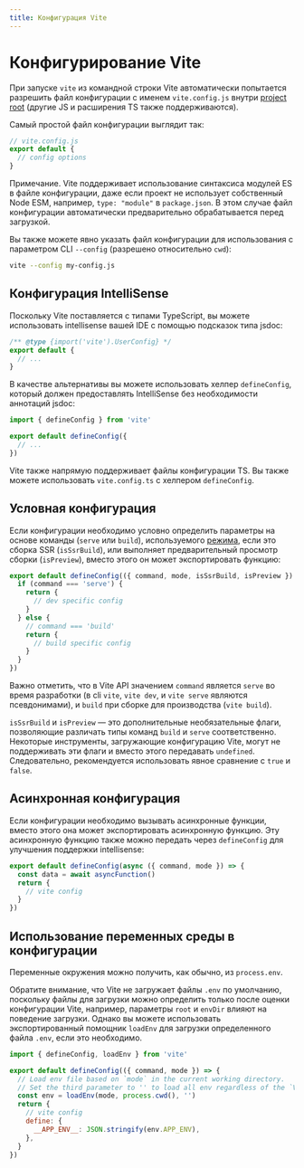 ```yaml
---
title: Конфигурация Vite
---
```


# Конфигурирование Vite

При запуске `vite` из командной строки Vite автоматически попытается разрешить файл конфигурации с именем `vite.config.js` внутри [project root](/guide/#index-html-and-project-root) (другие JS и расширения TS также поддерживаются).

Самый простой файл конфигурации выглядит так:

```js
// vite.config.js
export default {
  // config options
}
```

Примечание. Vite поддерживает использование синтаксиса модулей ES в файле конфигурации, даже если проект не использует собственный Node ESM, например, `type: "module"` в `package.json`. В этом случае файл конфигурации автоматически предварительно обрабатывается перед загрузкой.

Вы также можете явно указать файл конфигурации для использования с параметром CLI `--config` (разрешено относительно `cwd`):

```bash
vite --config my-config.js
```

## Конфигурация IntelliSense

Поскольку Vite поставляется с типами TypeScript, вы можете использовать intellisense вашей IDE с помощью подсказок типа jsdoc:

```js
/** @type {import('vite').UserConfig} */
export default {
  // ...
}
```

В качестве альтернативы вы можете использовать хелпер `defineConfig`, который должен предоставлять IntelliSense без необходимости аннотаций jsdoc:

```js
import { defineConfig } from 'vite'

export default defineConfig({
  // ...
})
```

Vite также напрямую поддерживает файлы конфигурации TS. Вы также можете использовать `vite.config.ts` с хелпером `defineConfig`.

## Условная конфигурация

Если конфигурации необходимо условно определить параметры на основе команды (`serve` или `build`), используемого [режима](/guide/env-and-mode), если это сборка SSR (`isSsrBuild`), или выполняет предварительный просмотр сборки (`isPreview`), вместо этого он может экспортировать функцию:

```js
export default defineConfig(({ command, mode, isSsrBuild, isPreview }) => {
  if (command === 'serve') {
    return {
      // dev specific config
    }
  } else {
    // command === 'build'
    return {
      // build specific config
    }
  }
})
```

Важно отметить, что в Vite API значением `command` является `serve` во время разработки (в cli `vite`, `vite dev`, и `vite serve` являются псевдонимами), и `build` при сборке для производства (`vite build`).

`isSsrBuild` и `isPreview` — это дополнительные необязательные флаги, позволяющие различать типы команд `build` и `serve` соответственно. Некоторые инструменты, загружающие конфигурацию Vite, могут не поддерживать эти флаги и вместо этого передавать `undefined`. Следовательно, рекомендуется использовать явное сравнение с `true` и `false`.

## Асинхронная конфигурация

Если конфигурации необходимо вызывать асинхронные функции, вместо этого она может экспортировать асинхронную функцию. Эту асинхронную функцию также можно передать через `defineConfig` для улучшения поддержки intellisense:

```js
export default defineConfig(async ({ command, mode }) => {
  const data = await asyncFunction()
  return {
    // vite config
  }
})
```

## Использование переменных среды в конфигурации

Переменные окружения можно получить, как обычно, из `process.env`.

Обратите внимание, что Vite не загружает файлы `.env` по умолчанию, поскольку файлы для загрузки можно определить только после оценки конфигурации Vite, например, параметры `root` и `envDir` влияют на поведение загрузки. Однако вы можете использовать экспортированный помощник `loadEnv` для загрузки определенного файла `.env`, если это необходимо.

```js
import { defineConfig, loadEnv } from 'vite'

export default defineConfig(({ command, mode }) => {
  // Load env file based on `mode` in the current working directory.
  // Set the third parameter to '' to load all env regardless of the `VITE_` prefix.
  const env = loadEnv(mode, process.cwd(), '')
  return {
    // vite config
    define: {
      __APP_ENV__: JSON.stringify(env.APP_ENV),
    },
  }
})
```
